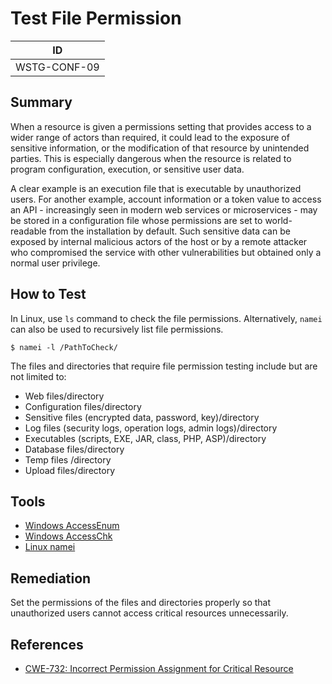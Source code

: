 # Test File Permission

|ID          |
|------------|
|WSTG-CONF-09|

## Summary

When a resource is given a permissions setting that provides access to a wider range of actors than required, it could lead to the exposure of sensitive information, or the modification of that resource by unintended parties. This is especially dangerous when the resource is related to program configuration, execution, or sensitive user data.

A clear example is an execution file that is executable by unauthorized users. For another example, account information or a token value to access an API - increasingly seen in modern web services or microservices - may be stored in a configuration file whose permissions are set to world-readable from the installation by default. Such sensitive data can be exposed by internal malicious actors of the host or by a remote attacker who compromised the service with other vulnerabilities but obtained only a normal user privilege.

## How to Test

In Linux, use `ls` command to check the file permissions. Alternatively, `namei` can also be used to recursively list file permissions.

`$ namei -l /PathToCheck/`

The files and directories that require file permission testing include but are not limited to:

- Web files/directory
- Configuration files/directory
- Sensitive files (encrypted data, password, key)/directory
- Log files (security logs, operation logs, admin logs)/directory
- Executables (scripts, EXE, JAR, class, PHP, ASP)/directory
- Database files/directory
- Temp files /directory
- Upload files/directory

## Tools

- [Windows AccessEnum](https://technet.microsoft.com/en-us/sysinternals/accessenum)
- [Windows AccessChk](https://technet.microsoft.com/en-us/sysinternals/accesschk)
- [Linux namei](https://linux.die.net/man/1/namei)

## Remediation

Set the permissions of the files and directories properly so that unauthorized users cannot access critical resources unnecessarily.

## References

- [CWE-732: Incorrect Permission Assignment for Critical Resource](https://cwe.mitre.org/data/definitions/732.html)
